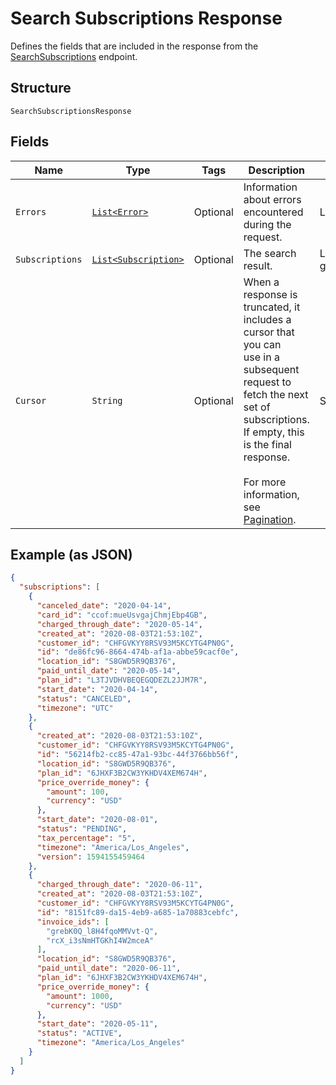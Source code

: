 
# Search Subscriptions Response

Defines the fields that are included in the response from the
[SearchSubscriptions](#endpoint-subscriptions-searchsubscriptions) endpoint.

## Structure

`SearchSubscriptionsResponse`

## Fields

| Name | Type | Tags | Description | Getter |
|  --- | --- | --- | --- | --- |
| `Errors` | [`List<Error>`](/doc/models/error.md) | Optional | Information about errors encountered during the request. | List<Error> getErrors() |
| `Subscriptions` | [`List<Subscription>`](/doc/models/subscription.md) | Optional | The search result. | List<Subscription> getSubscriptions() |
| `Cursor` | `String` | Optional | When a response is truncated, it includes a cursor that you can<br>use in a subsequent request to fetch the next set of subscriptions.<br>If empty, this is the final response.<br><br>For more information, see [Pagination](https://developer.squareup.com/docs/docs/working-with-apis/pagination). | String getCursor() |

## Example (as JSON)

```json
{
  "subscriptions": [
    {
      "canceled_date": "2020-04-14",
      "card_id": "ccof:mueUsvgajChmjEbp4GB",
      "charged_through_date": "2020-05-14",
      "created_at": "2020-08-03T21:53:10Z",
      "customer_id": "CHFGVKYY8RSV93M5KCYTG4PN0G",
      "id": "de86fc96-8664-474b-af1a-abbe59cacf0e",
      "location_id": "S8GWD5R9QB376",
      "paid_until_date": "2020-05-14",
      "plan_id": "L3TJVDHVBEQEGQDEZL2JJM7R",
      "start_date": "2020-04-14",
      "status": "CANCELED",
      "timezone": "UTC"
    },
    {
      "created_at": "2020-08-03T21:53:10Z",
      "customer_id": "CHFGVKYY8RSV93M5KCYTG4PN0G",
      "id": "56214fb2-cc85-47a1-93bc-44f3766bb56f",
      "location_id": "S8GWD5R9QB376",
      "plan_id": "6JHXF3B2CW3YKHDV4XEM674H",
      "price_override_money": {
        "amount": 100,
        "currency": "USD"
      },
      "start_date": "2020-08-01",
      "status": "PENDING",
      "tax_percentage": "5",
      "timezone": "America/Los_Angeles",
      "version": 1594155459464
    },
    {
      "charged_through_date": "2020-06-11",
      "created_at": "2020-08-03T21:53:10Z",
      "customer_id": "CHFGVKYY8RSV93M5KCYTG4PN0G",
      "id": "8151fc89-da15-4eb9-a685-1a70883cebfc",
      "invoice_ids": [
        "grebK0Q_l8H4fqoMMVvt-Q",
        "rcX_i3sNmHTGKhI4W2mceA"
      ],
      "location_id": "S8GWD5R9QB376",
      "paid_until_date": "2020-06-11",
      "plan_id": "6JHXF3B2CW3YKHDV4XEM674H",
      "price_override_money": {
        "amount": 1000,
        "currency": "USD"
      },
      "start_date": "2020-05-11",
      "status": "ACTIVE",
      "timezone": "America/Los_Angeles"
    }
  ]
}
```

